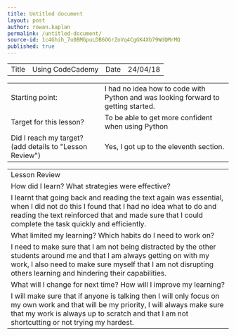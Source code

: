 ```yaml
---
title: Untitled document
layout: post
author: rowan.kaplan
permalink: /untitled-document/
source-id: 1c4Ghih_7u0BMGpuLDB6OGrZoVq4CgGK4Xb79WdQMrMQ
published: true
---
```

<table>
  <tr>
    <td>Title</td>
    <td>Using CodeCademy</td>
    <td>Date</td>
    <td>24/04/18</td>
  </tr>
</table>


<table>
  <tr>
    <td>Starting point:</td>
    <td>I had no idea how to code with Python and was looking forward to getting started.</td>
  </tr>
  <tr>
    <td>Target for this lesson?</td>
    <td>To be able to get more confident when using Python</td>
  </tr>
  <tr>
    <td>Did I reach my target? 
(add details to "Lesson Review")</td>
    <td>Yes, I got up to the eleventh section.</td>
  </tr>
</table>


<table>
  <tr>
    <td>Lesson Review</td>
  </tr>
  <tr>
    <td>How did I learn? What strategies were effective? </td>
  </tr>
  <tr>
    <td>I learnt that going back and reading the text again was essential, when I did not do this I found that I had no idea what to do and reading the text reinforced that and made sure that I could complete the task quickly and efficiently.</td>
  </tr>
  <tr>
    <td>What limited my learning? Which habits do I need to work on? </td>
  </tr>
  <tr>
    <td>I need to make sure that I am not being distracted by the other students around me and that I am always getting on with my work, I also need to make sure myself that I am not disrupting others learning and hindering their capabilities.</td>
  </tr>
  <tr>
    <td>What will I change for next time? How will I improve my learning?</td>
  </tr>
  <tr>
    <td>I will make sure that if anyone is talking then I will only focus on my own work and that will be my priority, I will always make sure that my work is always up to scratch and that I am not shortcutting or not trying my hardest.</td>
  </tr>
</table>



